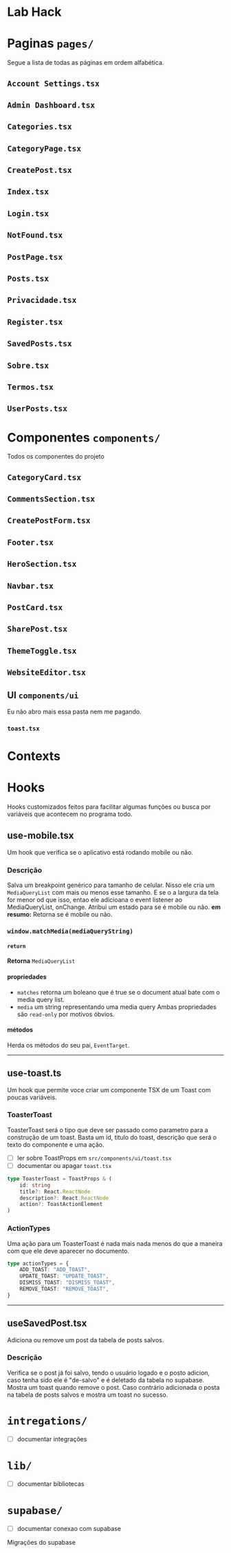 # Lab Hack
# Paginas `pages/`

Segue a lista de todas as páginas em ordem alfabética.

## ``Account Settings.tsx``
## ``Admin Dashboard.tsx``
## ``Categories.tsx``
## ``CategoryPage.tsx``
## ``CreatePost.tsx``
## ``Index.tsx``
## ``Login.tsx``
## ``NotFound.tsx``
## ``PostPage.tsx``
## ``Posts.tsx``
## ``Privacidade.tsx``
## ``Register.tsx``
## ``SavedPosts.tsx``
## ``Sobre.tsx``
## ``Termos.tsx``
## ``UserPosts.tsx``

# Componentes `components/`

Todos os componentes do projeto

## ``CategoryCard.tsx``
## ``CommentsSection.tsx``
## ``CreatePostForm.tsx``
## ``Footer.tsx``
## ``HeroSection.tsx``
## ``Navbar.tsx``
## ``PostCard.tsx``
## ``SharePost.tsx``
## ``ThemeToggle.tsx``
## ``WebsiteEditor.tsx``

## UI `components/ui`
Eu não abro mais essa pasta nem me pagando.
### `toast.tsx`

# Contexts

<!-- ler sobre useContext, Context e AuthContext -->

# Hooks
Hooks customizados feitos para facilitar algumas funções ou busca por variáveis que acontecem no programa todo. 
## use-mobile.tsx

Um hook que verifica se o aplicativo está rodando mobile ou não.

### Descrição
Salva um breakpoint genérico para tamanho de celular. Nisso ele cria um `MediaQueryList` com mais ou menos esse tamanho. E se o a largura da tela for menor od que isso, entao ele adicioana o event listener ao MediaQueryList, onChange. Atribui um estado para se é mobile ou não. **em resumo:** Retorna se é mobile ou não. 

### `window.matchMedia(mediaQueryString)`

#### ``return``
**Retorna** `MediaQueryList` 

#### propriedades
* `matches` retorna um boleano que é true se o document atual bate com o media query list.
* `media` um string representando uma media query 
Ambas propriedades são `read-only` por motivos óbvios.
#### métodos
Herda os métodos do seu pai, `EventTarget`.

---

## use-toast.ts
Um hook que permite voce criar um componente TSX de um Toast com poucas variáveis.

### ToasterToast
ToasterToast será o tipo que deve ser passado como parametro para a construção de um toast. Basta um id, titulo do toast, descrição que será o texto do componente e uma ação.

- [ ] ler sobre ToastProps em `src/components/ui/toast.tsx`
- [ ] documentar ou apagar `toast.tsx`

```TypeScript
type ToasterToast = ToastProps & (
    id: string
    title?: React.ReactNode
    description?: React.ReactNode
    action?: ToastActionElement
)
```

### ActionTypes
Uma ação para um ToasterToast é nada mais nada menos do que a maneira com que ele deve aparecer no documento. 
```TypeScript
type actionTypes = {
    ADD_TOAST: "ADD_TOAST",
    UPDATE_TOAST: "UPDATE_TOAST",
    DISMISS_TOAST: "DISMISS_TOAST",
    REMOVE_TOAST: "REMOVE_TOAST",
}
```

---
## useSavedPost.tsx
Adiciona ou remove um post da tabela de posts salvos. 

### Descrição
Verifica se o post já foi salvo, tendo o usuário logado e o posto adicion, caso tenha sido ele é "de-salvo" e é deletado da tabela no supabase. Mostra um toast quando remove o post. Caso contrário adicionada o posta na tabela de posts salvos e mostra um toast no sucesso. 

# `intregations/`
- [ ] documentar integrações

# `lib/`
- [ ] documentar bibliotecas

# `supabase/`
- [ ] documentar conexao com supabase

Migrações do supabase
<!-- Ler sobre migration no supabase, npm supabase.js -->